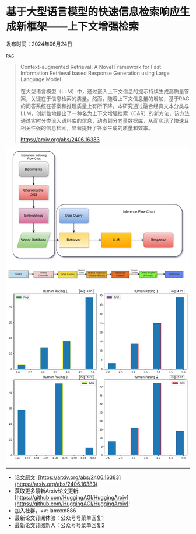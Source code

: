 # 基于大型语言模型的快速信息检索响应生成新框架——上下文增强检索
发布时间：2024年06月24日

`RAG`
> Context-augmented Retrieval: A Novel Framework for Fast Information Retrieval based Response Generation using Large Language Model
>
> 在大型语言模型（LLM）中，通过嵌入上下文信息的提示持续生成高质量答案，关键在于信息检索的质量。然而，随着上下文信息量的增加，基于RAG的问答系统在答案和推理质量上有所下降。本研究通过融合经典文本分类与LLM，创新性地提出了一种名为上下文增强检索（CAR）的新方法，该方法通过实时分类流入语料库的信息，动态划分向量数据库，从而实现了快速且相关性强的信息检索，显著提升了答案生成的质量和效率。
>
> https://arxiv.org/abs/2406.16383

![](https://raw.githubusercontent.com/HuggingAGI/HuggingArxiv/main/paper_images/2406.16383/RAG.png)
![](https://raw.githubusercontent.com/HuggingAGI/HuggingArxiv/main/paper_images/2406.16383/query.png)
![](https://raw.githubusercontent.com/HuggingAGI/HuggingArxiv/main/paper_images/2406.16383/Human.png)

<hr />

- 论文原文: [https://arxiv.org/abs/2406.16383](https://arxiv.org/abs/2406.16383)
- 获取更多最新Arxiv论文更新: [https://github.com/HuggingAGI/HuggingArxiv](https://github.com/HuggingAGI/HuggingArxiv)!
- 加入社群，+v: iamxxn886
- 最新论文订阅体验：公众号号菜单回复1
- 最新论文订阅新人：公众号号菜单回复2